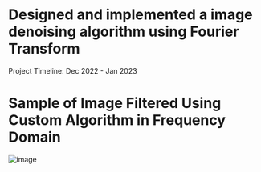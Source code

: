 # Designed and implemented a image denoising algorithm using Fourier Transform
Project Timeline: Dec 2022 - Jan 2023

# **Sample of Image Filtered Using Custom Algorithm in Frequency Domain**
![image](https://github.com/paul2596/Image-Denoising-in-Frequency-Domain-dec_2022/assets/71576923/fefc2831-df7d-4cef-8088-4f2fbbea92e3)
